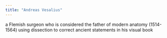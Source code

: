 ```yaml
---
title: "Andreas Vesalius"
---
```

a Flemish surgeon who is considered the father of modern anatomy (1514-1564) using dissection to correct ancient statements in his visual book

